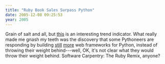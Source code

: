 ```yaml
---
title: "Ruby Book Sales Surpass Python"
date: 2005-12-08 09:25:53
year: 2005
---
```

<p>Grain of salt and all, but <a href="http://radar.oreilly.com/archives/2005/12/ruby_book_sales_surpass_python.html">this</a> is an interesting trend indicator.  What really made me gnash my teeth was the discovery that some Pythoneers are responding by building <a href="http://pylons.groovie.org/project">still</a> <a href="http://webpy.org">more</a> web frameworks for Python, instead of throwing their weight behind---well, OK, it's not clear what they would throw their weight behind.  Software Carpentry: The Ruby Remix, anyone?</p>
